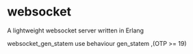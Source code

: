 # websocket
A lightweight websocket server written in Erlang


websocket_gen_statem use behaviour gen_statem ,(OTP >= 19)
